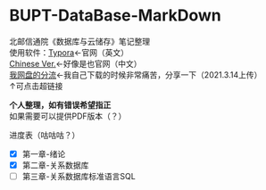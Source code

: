 # BUPT-DataBase-MarkDown
北邮信通院《数据库与云储存》笔记整理  
使用软件：[Typora](https://www.typora.io/)←官网（英文）  
[Chinese Ver.](https://www.typora.net/)←好像是也官网（中文）  
[我网盘的分流](http://abc.charlieqyq.top:5000/sharing/IDf6VLH3o)←我自己下载的时候非常痛苦，分享一下（2021.3.14上传）  
↑可点击超链接  

**个人整理，如有错误希望指正**  
如果需要可以提供PDF版本（？）  

进度表（咕咕咕？）
- [x] 第一章-绪论
- [x] 第二章-关系数据库
- [ ] 第三章-关系数据库标准语言SQL
